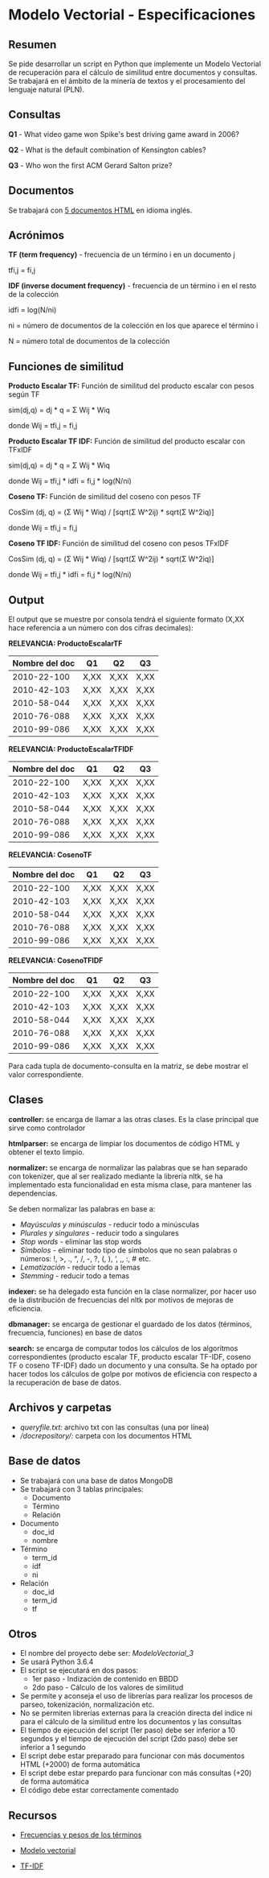 
# Modelo Vectorial - Especificaciones

## Resumen

Se pide desarrollar un script en Python que implemente un Modelo Vectorial de recuperación para el cálculo de similitud entre documentos y consultas. Se trabajará en el ámbito de la minería de textos y el procesamiento del lenguaje natural (PLN).

## Consultas

**Q1** - What video game won Spike's best driving game award in 2006?

**Q2** - What is the default combination of Kensington cables?

**Q3** - Who won the first ACM Gerard Salton prize?

## Documentos

Se trabajará con [5 documentos HTML](https://github.com/FCLatorre/RAIvectorial/tree/develop/docrepository) en idioma inglés.

## Acrónimos

**TF (term frequency)** - frecuencia de un término i en un documento j

tfi,j = fi,j

**IDF (inverse document frequency)** - frecuencia de un término i en el resto de la colección

idfi = log(N/ni)

ni = número de documentos de la colección en los que aparece el término i

N = número total de documentos de la colección

## Funciones de similitud

**Producto Escalar TF:** Función de similitud del producto escalar con pesos según TF

sim(dj,q) = dj * q =  Σ Wij * Wiq

donde Wij = tfi,j = fi,j

**Producto Escalar TF IDF:** Función de similitud del producto escalar con TFxIDF

sim(dj,q) = dj * q =  Σ Wij * Wiq

donde Wij = tfi,j * idfi = fi,j * log(N/ni)

**Coseno TF:** Función de similitud del coseno con pesos TF

CosSim (dj, q) = (Σ Wij * Wiq) / [sqrt(Σ W^2ij) * sqrt(Σ W^2iq)]

donde Wij = tfi,j = fi,j

**Coseno TF IDF:** Función de similitud del coseno con pesos TFxIDF

CosSim (dj, q) = (Σ Wij * Wiq) / [sqrt(Σ W^2ij) * sqrt(Σ W^2iq)]

donde Wij = tfi,j * idfi = fi,j * log(N/ni)

## Output

El output que se muestre por consola tendrá el siguiente formato (X,XX hace referencia a un número con dos cifras decimales):

**RELEVANCIA: ProductoEscalarTF**

| Nombre del doc | Q1   | Q2   | Q3   |
|----------------|------|------|------|
| 2010-22-100    | X,XX | X,XX | X,XX |
| 2010-42-103    | X,XX | X,XX | X,XX |
| 2010-58-044    | X,XX | X,XX | X,XX |
| 2010-76-088    | X,XX | X,XX | X,XX |
| 2010-99-086    | X,XX | X,XX | X,XX |

**RELEVANCIA: ProductoEscalarTFIDF**

| Nombre del doc | Q1   | Q2   | Q3   |
|----------------|------|------|------|
| 2010-22-100    | X,XX | X,XX | X,XX |
| 2010-42-103    | X,XX | X,XX | X,XX |
| 2010-58-044    | X,XX | X,XX | X,XX |
| 2010-76-088    | X,XX | X,XX | X,XX |
| 2010-99-086    | X,XX | X,XX | X,XX |

**RELEVANCIA: CosenoTF**

| Nombre del doc | Q1   | Q2   | Q3   |
|----------------|------|------|------|
| 2010-22-100    | X,XX | X,XX | X,XX |
| 2010-42-103    | X,XX | X,XX | X,XX |
| 2010-58-044    | X,XX | X,XX | X,XX |
| 2010-76-088    | X,XX | X,XX | X,XX |
| 2010-99-086    | X,XX | X,XX | X,XX |

**RELEVANCIA: CosenoTFIDF**

| Nombre del doc | Q1   | Q2   | Q3   |
|----------------|------|------|------|
| 2010-22-100    | X,XX | X,XX | X,XX |
| 2010-42-103    | X,XX | X,XX | X,XX |
| 2010-58-044    | X,XX | X,XX | X,XX |
| 2010-76-088    | X,XX | X,XX | X,XX |
| 2010-99-086    | X,XX | X,XX | X,XX |

Para cada tupla de documento-consulta en la matriz, se debe mostrar el valor correspondiente.

## Clases

**controller:** se encarga de llamar a las otras clases. Es la clase principal que sirve como controlador

**htmlparser:** se encarga de limpiar los documentos de código HTML y obtener el texto limpio.

**normalizer:** se encarga de normalizar las palabras que se han separado con tokenizer, que al ser realizado mediante la librería nltk, se ha implementado esta funcionalidad en esta misma clase, para mantener las dependencias.

Se deben normalizar las palabras en base a:

* *Mayúsculas y minúsculas* - reducir todo a minúsculas
* *Plurales y singulares* - reducir todo a singulares
* *Stop words* - eliminar las stop words
* *Símbolos* - eliminar todo tipo de símbolos que no sean palabras o números: !, >, ., “, /, -, ?, (, ), ‘, ,, :, # etc.
* *Lematización* - reducir todo a lemas
* *Stemming* - reducir todo a temas

**indexer:** se ha delegado esta función en la clase normalizer, por hacer uso de la distribución de frecuencias del nltk por motivos de mejoras de eficiencia.

**dbmanager:** se encarga de gestionar el guardado de los datos (términos, frecuencia, funciones) en base de datos

**search:** se encarga de computar todos los cálculos de los algoritmos correspondientes (producto escalar TF, producto escalar TF-IDF, coseno TF o coseno TF-IDF) dado un documento y una consulta. Se ha optado por hacer todos los cálculos de golpe por motivos de eficiencia con respecto a la recuperación de base de datos.

## Archivos y carpetas

* *queryfile.txt:* archivo txt con las consultas (una por línea)
* */docrepository/:* carpeta con los documentos HTML

## Base de datos

* Se trabajará con una base de datos MongoDB
* Se trabajará con 3 tablas principales:
	* Documento
	* Término
	* Relación
* Documento
	* doc_id
	* nombre
* Término
	* term_id
	* idf
	* ni
* Relación
	* doc_id
	* term_id
	* tf


## Otros

* El nombre del proyecto debe ser: *ModeloVectorial_3*
* Se usará Python 3.6.4
* El script se ejecutará en dos pasos:
	* 1er paso - Indización de contenido en BBDD
	* 2do paso - Cálculo de los valores de similitud
* Se permite y aconseja el uso de librerías para realizar los procesos de parseo, tokenización, normalización etc.
* No se permiten librerías externas para la creación directa del índice ni para el cálculo de la similitud entre los documentos y las consultas
* El tiempo de ejecución del script (1er paso) debe ser inferior a 10 segundos y el tiempo de ejecución del script (2do paso) debe ser inferior a 1 segundo
* El script debe estar preparado para funcionar con más documentos HTML (+2000) de forma automática
* El script debe estar prepardo para funcionar con más consultas (+20) de forma automática
* El código debe estar correctamente comentado

## Recursos

* [Frecuencias y pesos de los términos](http://ccdoc-tecnicasrecuperacioninformacion.blogspot.com.es/2012/11/frecuencias-y-pesos-de-los-terminos-de.html)

* [Modelo vectorial](http://ccdoc-tecnicasrecuperacioninformacion.blogspot.com.es/2012/12/modelo-vectorial.html)

* [TF-IDF](https://es.wikipedia.org/wiki/Tf-idf)
